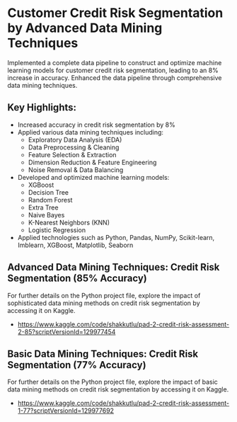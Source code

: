 # Customer Credit Risk Segmentation by Advanced Data Mining Techniques

Implemented a complete data pipeline to construct and optimize machine learning models for customer credit risk segmentation, leading to an 8% increase in accuracy. Enhanced the data pipeline through comprehensive data mining techniques.

## Key Highlights:

- Increased accuracy in credit risk segmentation by 8%
- Applied various data mining techniques including:
  * Exploratory Data Analysis (EDA)
  * Data Preprocessing & Cleaning
  * Feature Selection & Extraction
  * Dimension Reduction & Feature Engineering
  * Noise Removal & Data Balancing
- Developed and optimized machine learning models:
  * XGBoost
  * Decision Tree
  * Random Forest
  * Extra Tree
  * Naive Bayes
  * K-Nearest Neighbors (KNN)
  * Logistic Regression
- Applied technologies such as Python, Pandas, NumPy, Scikit-learn, Imblearn, XGBoost, Matplotlib, Seaborn

## Advanced Data Mining Techniques: Credit Risk Segmentation (85% Accuracy)
For further details on the Python project file, explore the impact of sophisticated data mining methods on credit risk segmentation by accessing it on Kaggle.
- https://www.kaggle.com/code/shakkutlu/pad-2-credit-risk-assessment-2-85?scriptVersionId=129977454

## Basic Data Mining Techniques: Credit Risk Segmentation (77% Accuracy)
For further details on the Python project file, explore the impact of basic data mining methods on credit risk segmentation by accessing it on Kaggle.
- https://www.kaggle.com/code/shakkutlu/pad-2-credit-risk-assessment-1-77?scriptVersionId=129977692
